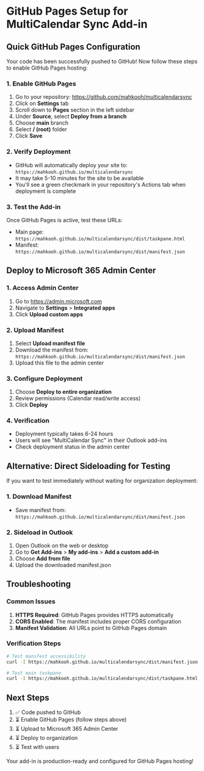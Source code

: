 # GitHub Pages Setup for MultiCalendar Sync Add-in

## Quick GitHub Pages Configuration

Your code has been successfully pushed to GitHub! Now follow these steps to enable GitHub Pages hosting:

### 1. Enable GitHub Pages
1. Go to your repository: https://github.com/mahkooh/multicalendarsync
2. Click on **Settings** tab
3. Scroll down to **Pages** section in the left sidebar
4. Under **Source**, select **Deploy from a branch**
5. Choose **main** branch
6. Select **/ (root)** folder
7. Click **Save**

### 2. Verify Deployment
- GitHub will automatically deploy your site to: `https://mahkooh.github.io/multicalendarsync`
- It may take 5-10 minutes for the site to be available
- You'll see a green checkmark in your repository's Actions tab when deployment is complete

### 3. Test the Add-in
Once GitHub Pages is active, test these URLs:
- Main page: `https://mahkooh.github.io/multicalendarsync/dist/taskpane.html`
- Manifest: `https://mahkooh.github.io/multicalendarsync/dist/manifest.json`

## Deploy to Microsoft 365 Admin Center

### 1. Access Admin Center
1. Go to https://admin.microsoft.com
2. Navigate to **Settings** > **Integrated apps**
3. Click **Upload custom apps**

### 2. Upload Manifest
1. Select **Upload manifest file**
2. Download the manifest from: `https://mahkooh.github.io/multicalendarsync/dist/manifest.json`
3. Upload this file to the admin center

### 3. Configure Deployment
1. Choose **Deploy to entire organization** 
2. Review permissions (Calendar read/write access)
3. Click **Deploy**

### 4. Verification
- Deployment typically takes 6-24 hours
- Users will see "MultiCalendar Sync" in their Outlook add-ins
- Check deployment status in the admin center

## Alternative: Direct Sideloading for Testing

If you want to test immediately without waiting for organization deployment:

### 1. Download Manifest
- Save manifest from: `https://mahkooh.github.io/multicalendarsync/dist/manifest.json`

### 2. Sideload in Outlook
1. Open Outlook on the web or desktop
2. Go to **Get Add-ins** > **My add-ins** > **Add a custom add-in**
3. Choose **Add from file**
4. Upload the downloaded manifest.json

## Troubleshooting

### Common Issues
1. **HTTPS Required**: GitHub Pages provides HTTPS automatically
2. **CORS Enabled**: The manifest includes proper CORS configuration
3. **Manifest Validation**: All URLs point to GitHub Pages domain

### Verification Steps
```bash
# Test manifest accessibility
curl -I https://mahkooh.github.io/multicalendarsync/dist/manifest.json

# Test main taskpane
curl -I https://mahkooh.github.io/multicalendarsync/dist/taskpane.html
```

## Next Steps
1. ✅ Code pushed to GitHub
2. ⏳ Enable GitHub Pages (follow steps above)
3. ⏳ Upload to Microsoft 365 Admin Center
4. ⏳ Deploy to organization
5. ⏳ Test with users

Your add-in is production-ready and configured for GitHub Pages hosting!
